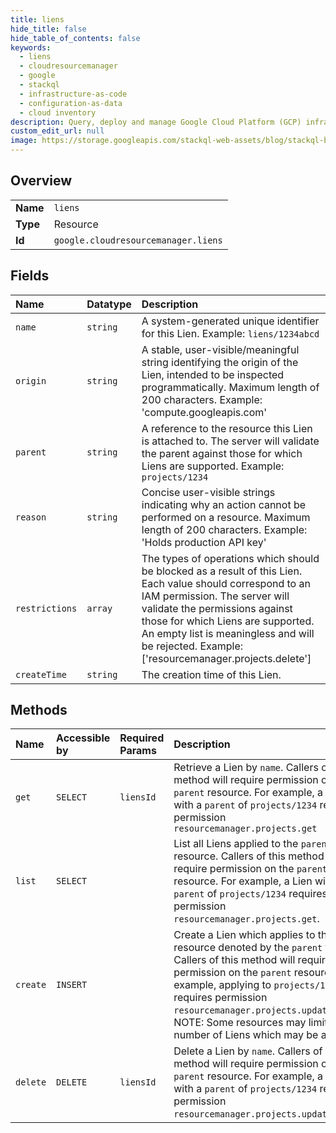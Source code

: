 ```yaml
---
title: liens
hide_title: false
hide_table_of_contents: false
keywords:
  - liens
  - cloudresourcemanager
  - google    
  - stackql
  - infrastructure-as-code
  - configuration-as-data
  - cloud inventory
description: Query, deploy and manage Google Cloud Platform (GCP) infrastructure and resources using SQL
custom_edit_url: null
image: https://storage.googleapis.com/stackql-web-assets/blog/stackql-blog-post-featured-image.png
---
```

  
    

## Overview
<table><tbody>
<tr><td><b>Name</b></td><td><code>liens</code></td></tr>
<tr><td><b>Type</b></td><td>Resource</td></tr>
<tr><td><b>Id</b></td><td><code>google.cloudresourcemanager.liens</code></td></tr>
</tbody></table>

## Fields
| Name | Datatype | Description |
|:-----|:---------|:------------|
| `name` | `string` | A system-generated unique identifier for this Lien. Example: `liens/1234abcd` |
| `origin` | `string` | A stable, user-visible/meaningful string identifying the origin of the Lien, intended to be inspected programmatically. Maximum length of 200 characters. Example: 'compute.googleapis.com' |
| `parent` | `string` | A reference to the resource this Lien is attached to. The server will validate the parent against those for which Liens are supported. Example: `projects/1234` |
| `reason` | `string` | Concise user-visible strings indicating why an action cannot be performed on a resource. Maximum length of 200 characters. Example: 'Holds production API key' |
| `restrictions` | `array` | The types of operations which should be blocked as a result of this Lien. Each value should correspond to an IAM permission. The server will validate the permissions against those for which Liens are supported. An empty list is meaningless and will be rejected. Example: ['resourcemanager.projects.delete'] |
| `createTime` | `string` | The creation time of this Lien. |
## Methods
| Name | Accessible by | Required Params | Description |
|:-----|:--------------|:----------------|:------------|
| `get` | `SELECT` | `liensId` | Retrieve a Lien by `name`. Callers of this method will require permission on the `parent` resource. For example, a Lien with a `parent` of `projects/1234` requires permission `resourcemanager.projects.get` |
| `list` | `SELECT` |  | List all Liens applied to the `parent` resource. Callers of this method will require permission on the `parent` resource. For example, a Lien with a `parent` of `projects/1234` requires permission `resourcemanager.projects.get`. |
| `create` | `INSERT` |  | Create a Lien which applies to the resource denoted by the `parent` field. Callers of this method will require permission on the `parent` resource. For example, applying to `projects/1234` requires permission `resourcemanager.projects.updateLiens`. NOTE: Some resources may limit the number of Liens which may be applied. |
| `delete` | `DELETE` | `liensId` | Delete a Lien by `name`. Callers of this method will require permission on the `parent` resource. For example, a Lien with a `parent` of `projects/1234` requires permission `resourcemanager.projects.updateLiens`. |
